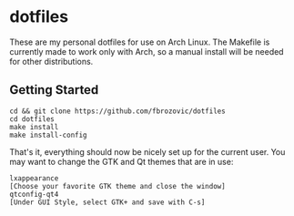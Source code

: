 # dotfiles

These are my personal dotfiles for use on Arch Linux. The Makefile is currently made to work only with Arch, so a manual install will be needed for other distributions.

## Getting Started

```
cd && git clone https://github.com/fbrozovic/dotfiles
cd dotfiles
make install
make install-config
```

That's it, everything should now be nicely set up for the current user. You may want to change the GTK and Qt themes that are in use:

```
lxappearance
[Choose your favorite GTK theme and close the window]
qtconfig-qt4
[Under GUI Style, select GTK+ and save with C-s]
```
